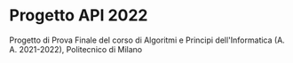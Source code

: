 # Progetto API 2022
Progetto di Prova Finale del corso di Algoritmi e Principi dell'Informatica (A. A. 2021-2022), Politecnico di Milano
